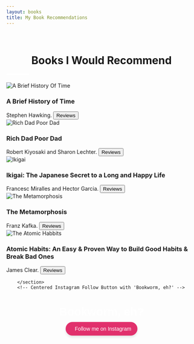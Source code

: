 ```yaml
---
layout: books
title: My Book Recommendations
---
```

<head>
	<link rel="stylesheet" type="text/css" href="css/book_style.css" />
	<link rel="stylesheet" type="text/css" href="css/books_component.css" />
		<!-- Modernizr is used for flexbox fallback -->
	<script src="js/modernizr.custom.js"></script>

</head>
<div class="view">
	<div class="my__suggestion"><center><h1><br>Books I Would Recommend</h1></center><div>
	<hr style="width: 60px; height: 3px; background-color: #fff; border: none; margin-top: 10px; margin-bottom: 20px;">
		<section class="grid">
			<div class="product">
				<div class="product__info">
					<img class="product__image" src="images/books_reads/a_brief_history_of_time.jpg" alt="A Brief History Of Time" />
					<h3 class="product__title">A Brief History of Time</h3>
					<span class="product__author highlight">Stephen Hawking.</span>
					<button class="action action--button" onclick="window.open('https://www.google.com/search?q=a+brief+history+of+time+reviews')"><i class="fa fa-comments"></i><span class="action__text">Reviews</span></button>
				</div>
			</div>
			<div class="product">
				<div class="product__info">
					<img class="product__image" src="images/books_reads/Rich_Dad_Poor_Dad.png" alt="Rich Dad Poor Dad" />
					<h3 class="product__title">Rich Dad Poor Dad</h3>
					<span class="product__author highlight">Robert Kiyosaki and Sharon Lechter.</span>
					<button class="action action--button" onclick="window.open('https://www.google.com/search?q=Rich+Dad+Poor+Dad+reviews')"><i class="fa fa-comments"></i><span class="action__text">Reviews</span></button>
				</div>
			</div>
			<div class="product">
				<div class="product__info">
					<img class="product__image" src="images/books_reads/ikigai.jpg" alt="Ikigai" />
					<h3 class="product__title">Ikigai: The Japanese Secret to a Long and Happy Life</h3>
					<span class="product__author highlight">Francesc Miralles and Hector Garcia.</span>
					<button class="action action--button" onclick="window.open('https://www.google.com/search?q=Ikigai+book+reviews')"><i class="fa fa-comments"></i><span class="action__text">Reviews</span></button>
				</div>
			</div>
			<div class="product">
				<div class="product__info">
					<img class="product__image" src="images/books_reads/meta.jpg" alt="The Metamorphosis" />
					<h3 class="product__title">The Metamorphosis</h3>
					<span class="product__author highlight">Franz Kafka.</span>
					<button class="action action--button" onclick="window.open('https://www.google.com/search?q=metamorphosis+book+review')"><i class="fa fa-comments"></i><span class="action__text">Reviews</span></button>
				</div>
			</div>
			<div class="product">
				<div class="product__info">
					<img class="product__image" src="images/books_reads/atomic_habbits.jpg" alt="The Atomic Habbits" />
					<h3 class="product__title">Atomic Habits: An Easy & Proven Way to Build Good Habits & Break Bad Ones</h3>
					<span class="product__author highlight">James Clear.</span>
					<button class="action action--button" onclick="window.open('https://www.google.com/search?q=atomic+habbits+book+reviews')"><i class="fa fa-comments"></i><span class="action__text">Reviews</span></button>
				</div>
			</div>
			
		</section>
		<!-- Centered Instagram Follow Button with 'Bookworm, eh?' -->
<div style="text-align: center; margin-top: 40px;">
  <p style="font-family: Arial, sans-serif; font-size: 30px; font-weight: bold; color: white; margin-bottom: 10px;">
    Bookworm, eh?
  </p>
  <a
    href="https://www.instagram.com/___harshit__007___?utm_source=qr&igsh=b3FnYnplOHB0YXo2"
    target="_blank"
    rel="noopener noreferrer"
    style="
      display: inline-flex;
      align-items: center;
      background-color: #e1306c;
      color: white;
      padding: 10px 16px;
      border-radius: 30px;
      font-family: Arial, sans-serif;
      font-size: 14px;
      text-decoration: none;
      box-shadow: 0 4px 6px rgba(0, 0, 0, 0.1);
      transition: background-color 0.3s ease;
    "
    onmouseover="this.style.backgroundColor='#c5285d';"
    onmouseout="this.style.backgroundColor='#e1306c';"
  >
    <i class="fab fa-instagram" style="margin-right: 8px; font-size: 16px;"></i>
    Follow me on Instagram
  </a>
</div>

</div>
</div>
